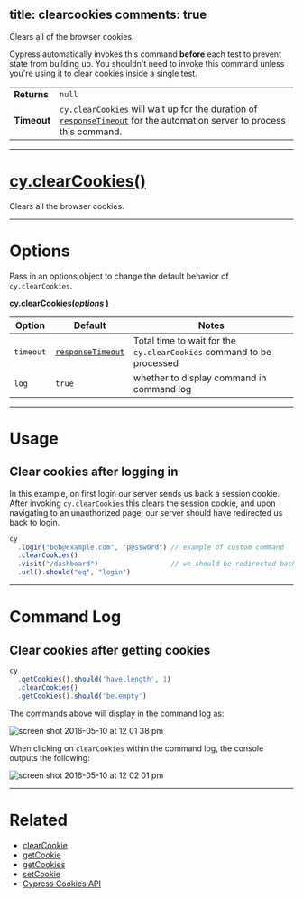 title: clearcookies
comments: true
---

Clears all of the browser cookies.

Cypress automatically invokes this command **before** each test to prevent state from building up. You shouldn't need to invoke this command unless you're using it to clear cookies inside a single test.

| | |
|--- | --- |
| **Returns** | `null` |
| **Timeout** | `cy.clearCookies` will wait up for the duration of [`responseTimeout`](https://on.cypress.io/guides/configuration#section-timeouts) for the automation server to process this command.|

***

# [cy.clearCookies()](#section-usage)

Clears all the browser cookies.

***

# Options

Pass in an options object to change the default behavior of `cy.clearCookies`.

**[cy.clearCookies(*options* )](#options-usage)**

Option | Default | Notes
--- | --- | ---
`timeout` | [`responseTimeout`](https://on.cypress.io/guides/configuration#section-timeouts) | Total time to wait for the `cy.clearCookies` command to be processed
`log` | `true` | whether to display command in command log

***

# Usage

## Clear cookies after logging in

In this example, on first login our server sends us back a session cookie. After invoking `cy.clearCookies` this clears the session cookie, and upon navigating to an unauthorized page, our server should have redirected us back to login.

```javascript
cy
  .login("bob@example.com", "p@ssw0rd") // example of custom command
  .clearCookies()
  .visit("/dashboard")                  // we should be redirected back to login
  .url().should("eq", "login")
```

***

# Command Log

## Clear cookies after getting cookies

```javascript
cy
  .getCookies().should('have.length', 1)
  .clearCookies()
  .getCookies().should('be.empty')
```

The commands above will display in the command log as:

![screen shot 2016-05-10 at 12 01 38 pm](https://cloud.githubusercontent.com/assets/1271364/15153391/1afa9fb4-16a7-11e6-9a76-3c3e6b4b9f6b.png)

When clicking on `clearCookies` within the command log, the console outputs the following:

![screen shot 2016-05-10 at 12 02 01 pm](https://cloud.githubusercontent.com/assets/1271364/15153392/1afb086e-16a7-11e6-9541-1b1794e14705.png)

***

# Related

- [clearCookie](https://on.cypress.io/api/clearcookie)
- [getCookie](https://on.cypress.io/api/getcookie)
- [getCookies](https://on.cypress.io/api/getcookies)
- [setCookie](https://on.cypress.io/api/setcookie)
- [Cypress Cookies API](https://on.cypress.io/api/cookies)